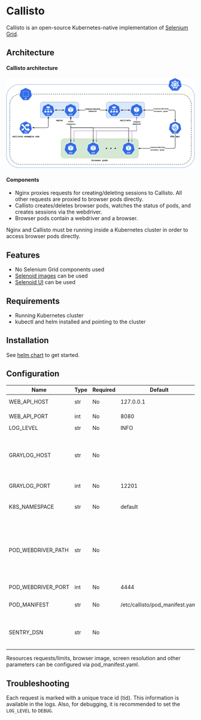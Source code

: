 # Callisto
Callisto is an open-source Kubernetes-native implementation of [Selenium Grid](https://en.wikipedia.org/wiki/Selenium_(software)).

## Architecture
#### Callisto architecture
![Callisto architecture](docs/img/callisto_architecture.png)
#### Components
* Nginx proxies requests for creating/deleting sessions to Callisto. All other requests are proxied to browser pods directly.
* Callisto creates/deletes browser pods, watches the status of pods, and creates sessions via the webdriver.
* Browser pods contain a webdriver and a browser.

Nginx and Callisto must be running inside a Kubernetes cluster in order to access browser pods directly.

## Features
* No Selenium Grid components used
* [Selenoid images](https://github.com/aerokube/images) can be used
* [Selenoid UI](https://github.com/aerokube/selenoid-ui) can be used

## Requirements
* Running Kubernetes cluster
* kubectl and helm installed and pointing to the cluster

## Installation
See [helm chart](https://github.com/wrike/callisto-chart) to get started.

## Configuration

| Name | Type | Required | Default | Description |
| ---- | ---- | -------- | ------- | ----------- |
| WEB_API_HOST | str | No | 127.0.0.1 | a host to run web api |
| WEB_API_PORT | int | No | 8080 | a port to run web api |
| LOG_LEVEL | str | No | INFO | log level |
| GRAYLOG_HOST | str | No | | Graylog host address. Logging to Graylog is disabled if left empty |
| GRAYLOG_PORT | int | No | 12201 | Graylog port |
| K8S_NAMESPACE | str | No | default | k8s namespace to spawn pods |
| POD_WEBDRIVER_PATH | str | No | | webdriver path location. On selenoid images `/wd/hub` for firefox, empty for others |
| POD_WEBDRIVER_PORT | int | No | 4444 | webdriver port |
| POD_MANIFEST | str | No | /etc/callisto/pod_manifest.yaml | Path to pod manifest file |
| SENTRY_DSN | str | No | | Sentry DSN. Sentry disabled if left empty |

Resources requests/limits, browser image, screen resolution and other parameters can be configured via pod_manifest.yaml.

## Troubleshooting
Each request is marked with a unique trace id (tid). This information is available in the logs. Also, for debugging, it is recommended to set the `LOG_LEVEL` to `DEBUG`.
